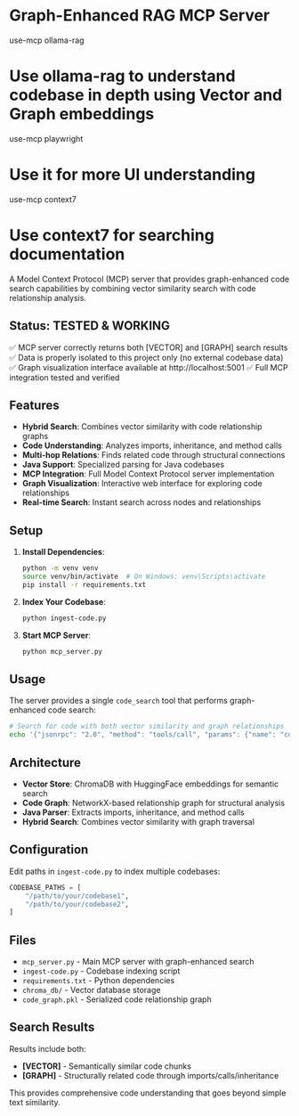 # Graph-Enhanced RAG MCP Server

use-mcp ollama-rag
# Use ollama-rag to understand codebase in depth using Vector and Graph embeddings
use-mcp playwright
# Use it for more UI understanding
use-mcp context7
# Use context7 for searching documentation

A Model Context Protocol (MCP) server that provides graph-enhanced code search capabilities by combining vector similarity search with code relationship analysis.

## Status: TESTED & WORKING
✅ MCP server correctly returns both [VECTOR] and [GRAPH] search results
✅ Data is properly isolated to this project only (no external codebase data)
✅ Graph visualization interface available at http://localhost:5001
✅ Full MCP integration tested and verified

## Features

- **Hybrid Search**: Combines vector similarity with code relationship graphs
- **Code Understanding**: Analyzes imports, inheritance, and method calls
- **Multi-hop Relations**: Finds related code through structural connections
- **Java Support**: Specialized parsing for Java codebases
- **MCP Integration**: Full Model Context Protocol server implementation
- **Graph Visualization**: Interactive web interface for exploring code relationships
- **Real-time Search**: Instant search across nodes and relationships

## Setup

1. **Install Dependencies**:
   ```bash
   python -m venv venv
   source venv/bin/activate  # On Windows: venv\Scripts\activate
   pip install -r requirements.txt
   ```

2. **Index Your Codebase**:
   ```bash
   python ingest-code.py
   ```

3. **Start MCP Server**:
   ```bash
   python mcp_server.py
   ```

## Usage

The server provides a single `code_search` tool that performs graph-enhanced code search:

```bash
# Search for code with both vector similarity and graph relationships
echo '{"jsonrpc": "2.0", "method": "tools/call", "params": {"name": "code_search", "arguments": {"query": "AdminTab user validation", "limit": 3}}, "id": 1}' | python mcp_server.py
```

## Architecture

- **Vector Store**: ChromaDB with HuggingFace embeddings for semantic search
- **Code Graph**: NetworkX-based relationship graph for structural analysis
- **Java Parser**: Extracts imports, inheritance, and method calls
- **Hybrid Search**: Combines vector similarity with graph traversal

## Configuration

Edit paths in `ingest-code.py` to index multiple codebases:

```python
CODEBASE_PATHS = [
    "/path/to/your/codebase1",
    "/path/to/your/codebase2",
]
```

## Files

- `mcp_server.py` - Main MCP server with graph-enhanced search
- `ingest-code.py` - Codebase indexing script
- `requirements.txt` - Python dependencies
- `chroma_db/` - Vector database storage
- `code_graph.pkl` - Serialized code relationship graph

## Search Results

Results include both:
- **[VECTOR]** - Semantically similar code chunks
- **[GRAPH]** - Structurally related code through imports/calls/inheritance

This provides comprehensive code understanding that goes beyond simple text similarity.